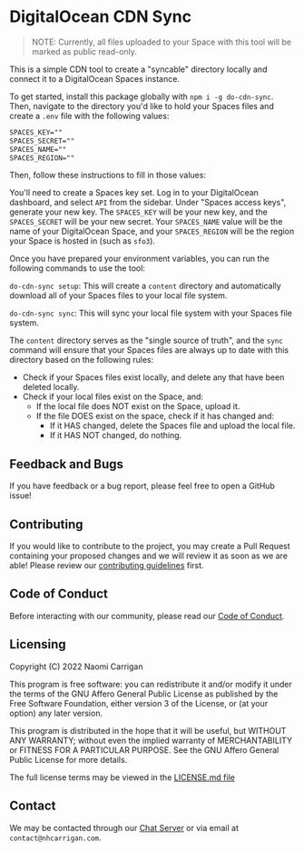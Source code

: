 # DigitalOcean CDN Sync

> NOTE: Currently, all files uploaded to your Space with this tool will be marked as public read-only.

This is a simple CDN tool to create a "syncable" directory locally and connect it to a DigitalOcean Spaces instance.

To get started, install this package globally with `npm i -g do-cdn-sync`. Then, navigate to the directory you'd like to hold your Spaces files and create a `.env` file with the following values:

```txt
SPACES_KEY=""
SPACES_SECRET=""
SPACES_NAME=""
SPACES_REGION=""
```

Then, follow these instructions to fill in those values:

You'll need to create a Spaces key set. Log in to your DigitalOcean dashboard, and select `API` from the sidebar. Under "Spaces access keys", generate your new key. The `SPACES_KEY` will be your new key, and the `SPACES_SECRET` will be your new secret. Your `SPACES_NAME` value will be the name of your DigitalOcean Space, and your `SPACES_REGION` will be the region your Space is hosted in (such as `sfo3`).

Once you have prepared your environment variables, you can run the following commands to use the tool:

`do-cdn-sync setup`: This will create a `content` directory and automatically download all of your Spaces files to your local file system.

`do-cdn-sync sync`: This will sync your local file system with your Spaces file system.

The `content` directory serves as the "single source of truth", and the `sync` command will ensure that your Spaces files are always up to date with this directory based on the following rules:

- Check if your Spaces files exist locally, and delete any that have been deleted locally.
- Check if your local files exist on the Space, and:
  - If the local file does NOT exist on the Space, upload it.
  - If the file DOES exist on the space, check if it has changed and:
    - If it HAS changed, delete the Spaces file and upload the local file.
    - If it HAS NOT changed, do nothing.

## Feedback and Bugs

If you have feedback or a bug report, please feel free to open a GitHub issue!

## Contributing

If you would like to contribute to the project, you may create a Pull Request containing your proposed changes and we will review it as soon as we are able! Please review our [contributing guidelines](CONTRIBUTING.md) first.

## Code of Conduct

Before interacting with our community, please read our [Code of Conduct](CODE_OF_CONDUCT.md).

## Licensing

Copyright (C) 2022 Naomi Carrigan

This program is free software: you can redistribute it and/or modify it under the terms of the GNU Affero General Public License as published by the Free Software Foundation, either version 3 of the License, or (at your option) any later version.

This program is distributed in the hope that it will be useful, but WITHOUT ANY WARRANTY; without even the implied warranty of MERCHANTABILITY or FITNESS FOR A PARTICULAR PURPOSE. See the GNU Affero General Public License for more details.

The full license terms may be viewed in the [LICENSE.md file](./LICENSE.md)

## Contact

We may be contacted through our [Chat Server](http://chat.nhcarrigan.com) or via email at `contact@nhcarrigan.com`.
